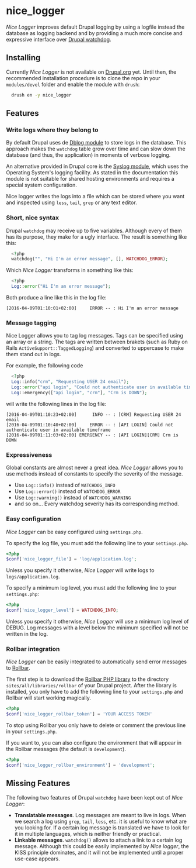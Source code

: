 # nice_logger

*Nice Logger* improves default Drupal logging by using a logfile instead the database as logging backend and by providing a much more concise and expressive interface over [Drupal watchdog](https://api.drupal.org/api/drupal/includes%21bootstrap.inc/function/watchdog/7).

## Installing

Currently *Nice Logger* is not available on [Drupal.org](https://www.drupal.org/) yet. Until then, the recommended installation procedure is to clone the repo in your `modules/devel` folder and enable the module with `drush`:

```sh
  drush en -y nice_logger
```

## Features

### Write logs where they belong to

By default Drupal uses de [Dblog module](https://www.drupal.org/documentation/modules/dblog) to store logs in the database. This approach makes the `watchdog` table grow over time and can slow down the database (and thus, the application) in moments of verbose logging.

An alternative provided in Drupal core is the [Syslog module](https://www.drupal.org/documentation/modules/syslog), which uses the Operating System's logging facility. As stated in the documentation this module is not suitable for shared hosting environments and requires a special system configuration.

Nice logger writes the logs into a file which can be stored where you want and inspected using `less`, `tail`, `grep` or any  text editor.

### Short, nice syntax

Drupal `watchdog` may receive up to five variables. Although every of them has its purpose, they make for a ugly interface. The result is something like this:

```php
  <?php
  watchdog("", "Hi I'm an error message", [], WATCHDOG_ERROR);
```

Which *Nice Logger* transforms in something like this:

```php
  <?php
  Log::error("Hi I'm an error message");
```

Both produce a line like this in the log file:
```
[2016-04-09T01:10:01+02:00]     ERROR -- : Hi I'm an error message
```

### Message tagging

Nice Logger allows you to tag log messages.  Tags can be specified using an array or a string.  The tags are written between brakets (such as Ruby on Rails `ActiveSupport::TaggedLogging`) and converted to uppercase to make them stand out in logs.

For example, the following code

```php
  <?php
  Log::info("crm", "Requesting USER 24 email");
  Log::error("api login", "Could not authenticate user in available timeframe");
  Log::emergency(["api login", "crm"], "Crm is DOWN");
```

will write the following lines in the log file:

```
[2016-04-09T01:10:23+02:00]      INFO -- : [CRM] Requesting USER 24 email
[2016-04-09T01:10:40+02:00]     ERROR -- : [API LOGIN] Could not authenticate user in available timeframe
[2016-04-09T01:11:03+02:00] EMERGENCY -- : [API LOGIN][CRM] Crm is DOWN
```

### Expressiveness

Global constants are almost never a great idea. *Nice Logger* allows you to use methods instead of constants to specify the severity of the message.

- Use `Log::info()` instead of `WATCHDOG_INFO`
- Use `Log::error()` instead of `WATCHDOG_ERROR`
- Use `Log::warning()` instead of `WATCHDOG_WARNING`
- and so on... Every watchdog severity has its corresponding method.

### Easy configuration

*Nice Logger* can be easy configured using `settings.php`.

To specify the log file, you must add the following line to your `settings.php`.

```php
<?php
$conf['nice_logger_file'] = 'log/application.log';
```

Unless you specify it otherwise, *Nice Logger* will write logs to `logs/application.log`.

To specify a minimum log level, you must add the following line to your `settings.php`:

```php
<?php
$conf['nice_logger_level'] = WATCHDOG_INFO;
```

Unless you specify it otherwise, *Nice Logger* will use a minimum log level of DEBUG. Log messages with a level below the minimum specified will not be written in the log.

### Rollbar integration

*Nice Logger* can be easily integrated to automatically send error messages to [Rollbar](https://rollbar.com/).

The first step is to download the [Rollbar PHP library](https://github.com/rollbar/rollbar-php) to the directory `sites/all/libraries/rollbar` of your Drupal project.
After the library is installed, you only have to add the following line to your `settings.php` and Rollbar will start working magically.

```php
<?php
$conf['nice_logger_rollbar_token'] = 'YOUR ACCESS TOKEN'
```

To stop using Rollbar you only have to delete or comment the previous line in your `settings.php`.

If you want to, you can also configure the environment that will appear in the Rollbar messages (the default is `development`).

```php
<?php
$conf['nice_logger_rollbar_environment'] = 'development';
```

## Missing Features

The following two features of Drupal `watchdog` have been kept out of *Nice Logger*:

- **Translatable messages**. Log messages are meant to live in logs. When we search a log using `grep`, `tail`, `less`, etc. it is useful to know what are you looking for.  If a certain log message is translated we have to look for it in multiple languages, which is neither friendly or practical.
- **Linkable messages**. `watchdog()` allows to attach a link to a certain log message. Although this could be easily implemented by *Nice logger*, the KISS principle dominates, and it will not be implemented until a proper use-case appears.
